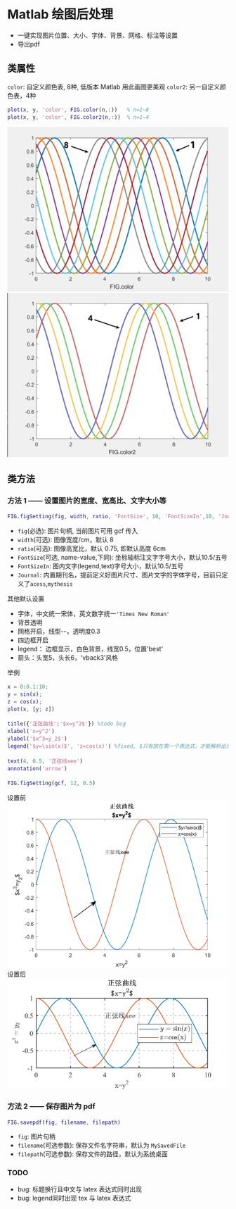 # Matlab 绘图后处理

- 一键实现图片位置、大小、字体、背景、网格、标注等设置
- 导出pdf

## 类属性

`color`: 自定义颜色表, 8种, 低版本 Matlab 用此画图更美观
`color2`: 另一自定义颜色表，4种

```matlab
plot(x, y, 'color', FIG.color(n,:))   % n=1~8
plot(x, y, 'color', FIG.color2(n,:))  % n=1~4
```

![colormap](./img/colormap.jpg)
![colormap2](./img/colormap2.jpg)

## 类方法

### 方法 1 —— 设置图片的宽度、宽高比、文字大小等

```matlab
FIG.figSetting(fig, width, ratio, 'FontSize', 10, 'FontSizeIn',10, 'Journal', 'acess')
```

- `fig`(必选): 图片句柄, 当前图片可用 gcf 传入
- `width`(可选): 图像宽度/cm，默认 8
- `ratio`(可选): 图像高宽比，默认 0.75, 即默认高度 6cm
- `FontSize`(可选, name-value,下同): 坐标轴标注文字字号大小，默认10.5/五号
- `FontSizeIn`: 图内文字(legend,text)字号大小，默认10.5/五号
- `Journal`: 内置期刊名，提前定义好图片尺寸、图片文字的字体字号，目前只定义了`acess`,`mythesis`

其他默认设置

- 字体，中文统一宋体，英文数字统一`'Times New Roman'`
- 背景透明
- 网格开启，线型--，透明度0.3
- 四边框开启
- legend： 边框显示，白色背景，线宽0.5，位置'best'
- 箭头：头宽5，头长6，'vback3'风格

举例

```matlab
x = 0:0.1:10;
y = sin(x);
z = cos(x);
plot(x, [y; z])

title({'正弦曲线';'$x=y^2$'}) %todo bug
xlabel('x=y^2')
ylabel('$x^3=y_2$')
legend('$y=\sin(x)$', 'z=cos(x)') %fixed, $只有放在第一个表达式，才能解析出来

text(4, 0.5, '正弦线xee')
annotation('arrow')

FIG.figSetting(gcf, 12, 0.5)
```

设置前
![设置前](img/beforeSet.png)
设置后
![设置后](img/afterSet.png)

### 方法 2 —— 保存图片为 pdf

```matlab
FIG.savepdf(fig, filename, filepath)
```

- `fig`: 图片句柄
- `filename`(可选参数): 保存文件名字符串，默认为 `MySavedFile`
- `filepath`(可选参数): 保存文件的路径，默认为系统桌面

### TODO

- bug: 标题换行且中文与 latex 表达式同时出现
- bug: legend同时出现 tex 与 latex 表达式
